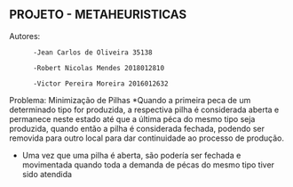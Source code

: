 ## PROJETO - METAHEURISTICAS

Autores:  
          
          -Jean Carlos de Oliveira 35138 
          
          -Robert Nicolas Mendes 2018012810 
          
          -Victor Pereira Moreira 2016012632
          
Problema: Minimização de Pilhas
*Quando a primeira peca de um determinado tipo for produzida, a respectiva pilha é
considerada aberta e permanece neste estado até que a última péca do mesmo tipo seja
produzida, quando então a pilha é considerada fechada, podendo ser removida para outro
local para dar continuidade ao processo de produção.

* Uma vez que uma pilha é aberta, são podería ser fechada e movimentada quando toda a
demanda de pécas do mesmo tipo tiver sido atendida
